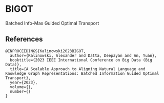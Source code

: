 # BIGOT
Batched Info-Max Guided Optimal Transport

## References

```
@INPROCEEDINGS{Kalinowski2023BIGOT,
  author={Kalinowski, Alexander and Datta, Deepayan and An, Yuan},
  booktitle={2023 IEEE International Conference on Big Data (Big Data)},
  title={A Scalable Approach to Aligning Natural Language and Knowledge Graph Representations: Batched Information Guided Optimal Transport},
  year={2023},
  volume={},
  number={}
}
```
 
